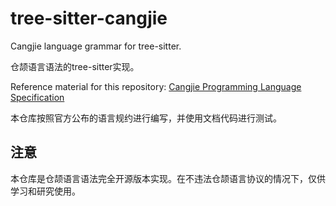 # tree-sitter-cangjie
Cangjie language grammar for tree-sitter.

仓颉语言语法的tree-sitter实现。

Reference material for this repository: [Cangjie Programming Language Specification](https://developer.huawei.com/consumer/cn/doc/cangjie-guides-V5/cj-lan-spec-V5)

本仓库按照官方公布的语言规约进行编写，并使用文档代码进行测试。


## 注意
本仓库是仓颉语言语法完全开源版本实现。在不违法仓颉语言协议的情况下，仅供学习和研究使用。